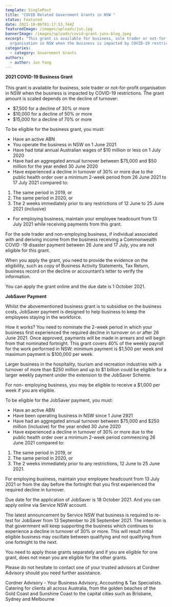 ```yaml
---
template: SinglePost
title: "COVID Related Government Grants in NSW "
status: Featured
date: 2021-10-06T01:17:53.744Z
featuredImage: /images/uploads/jun.jpg
bannerImage: /images/uploads/covid-grant-juns-blog.jpeg
excerpt: "This grant is available for business, sole trader or not-for -profit
  organisation in NSW when the business is impacted by COVID-19 restrictions.  "
categories:
  - category: Government Grants
authors:
  - author: Jun Yang
---
```

**2021 COVID-19 Business Grant**\
\
This grant is available for business, sole trader or not-for-profit organisation in NSW when the business is impacted by COVID-19 restrictions.  The grant amount is scaled depends on the decline of turnover:

* $7,500 for a decline of 30% or more
* $10,000 for a decline of 50% or more
* $15,000 for a decline of 70% or more

To be eligible for the business grant, you must:

* Have an active ABN
* You operate the business in NSW on 1 June 2021
* Have had total annual Australian wages of $10 million or less on 1 July 2020
* Have had an aggregated annual turnover between $75,000 and $50 million for the year ended 30 June 2020
* Have experienced a decline in turnover of 30% or more due to the public health order over a minimum 2-week period from 26 June 2021 to 17 July 2021 compared to:

1. The same period in 2019, or
2. The same period in 2020, or
3. The 2 weeks immediately prior to any restrictions of 12 June to 25 June 2021 (inclusive)

* For employing business, maintain your employee headcount from 13 July 2021 while receiving payments from this grant.

For the sole trader and non-employing business, if individual associated with and deriving income from the business receiving a Commonwealth COVID -19 disaster payment between 26 June and 17 July, you are not eligible for this grant.

When you apply the grant, you need to provide the evidence on the eligibility, such as copy of Business Activity Statements, Tax Return, business record on the decline or accountant’s letter to verify the information.

You can apply the grant online and the due date is 1 October 2021.

**JobSaver Payment**

Whilst the abovementioned business grant is to subsidise on the business costs, JobSaver payment is designed to help business to keep the employees staying in the workforce.

How it works?  You need to nominate the 2-week period in which your business first experienced the required decline in turnover on or after 26 June 2021.  Once approved, payments will be made in arrears and will begin from that nominated fortnight. This grant covers 40% of the weekly payroll for the work performed in NSW: minimum payment is $1,500 per week and maximum payment is $100,000 per week.

Larger business in the hospitality, tourism and recreation industries with a turnover of more than $250 million and up to $1 billion could be eligible for a larger weekly payment under the extension to the JobSaver Scheme.

For non- employing business, you may be eligible to receive a $1,000 per week if you are eligible.

To be eligible for the JobSaver payment, you must:

* Have an active ABN
* Have been operating business in NSW since 1 June 2921
* Have had an aggregated annual turnover between $75,000 and $250 million (inclusive) for the year ended 30 June 2020
* Have experienced a decline in turnover of 30% or more due to the public health order over a minimum 2-week period commencing 26 June 2021 compared to:

1. The same period in 2019, or
2. The same period in 2020, or
3. The 2 weeks immediately prior to any restrictions, 12 June to 25 June 2021.

For employing business, maintain your employee headcount from 13 July 2021 or from the day before the fortnight that you first experienced the required decline in turnover.

Due date for the application of JobSaver is 18 October 2021.  And you can apply online via Service NSW account.

The latest announcement by Service NSW that business is required to re-test for JobSaver from 13 September to 26 September 2021.  The intention is that government will keep supporting the business which continues to experience a decline in turnover of 30% or more.  This will result initial eligible business may oscillate between qualifying and not qualifying from one fortnight to the next.

You need to apply those grants separately and if you are eligible for one grant, does not mean you are eligible for the other grants.

Please do not hesitate to contact one of your trusted advisors at Cordner Advisory should you need further assistance.

Cordner Advisory - Your Business Advisory, Accounting & Tax Specialists. Catering for clients all across Australia, from the golden beaches of the Gold Coast and Sunshine Coast to the capital cities such as Brisbane, Sydney and Melbourne